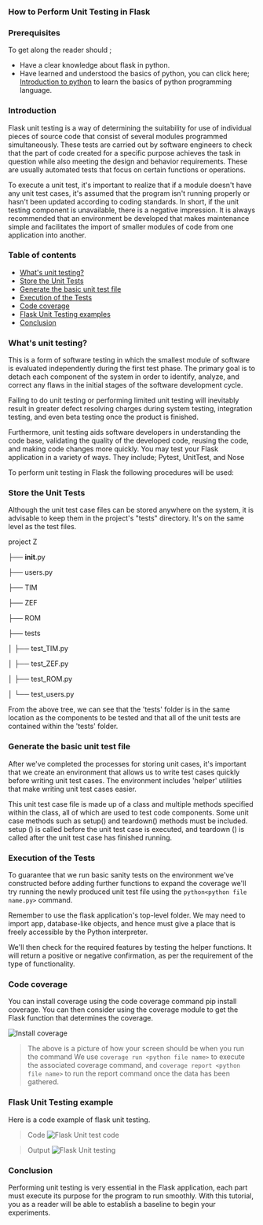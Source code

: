 ### How to Perform Unit Testing in Flask

### Prerequisites
To get along the reader should ;
- Have a clear knowledge about flask in python.
- Have learned and understood the basics of python, you can click here; [Introduction to python](https://www.w3schools.com/python/python_intro.asp) to learn the basics of python programming language.

### Introduction
Flask unit testing is a way of determining the suitability for use of individual pieces of source code that consist of several modules programmed simultaneously. These tests are carried out by software engineers to check that the part of code created for a specific purpose achieves the task in question while also meeting the design and behavior requirements. These are usually automated tests that focus on certain functions or operations.

To execute a unit test, it's important to realize that if a module doesn't have any unit test cases, it's assumed that the program isn't running properly or hasn't been updated according to coding standards. In short, if the unit testing component is unavailable, there is a negative impression. It is always recommended that an environment be developed that makes maintenance simple and facilitates the import of smaller modules of code from one application into another.

### Table of contents
- [What's unit testing?](#What's-unit-testing?)
- [Store the Unit Tests](#store-the-unit-tests)
- [Generate the basic unit test file](#generate-the-basic-unit-test-file)
- [Execution of the Tests](#execution-of-the-unit-tests)
- [Code coverage](#code-coverage)
- [Flask Unit Testing examples](#flask-unit-testing-examples)
- [Conclusion](#conclusion)

### What's unit testing?
This is a form of software testing in which the smallest module of software is evaluated independently during the first test phase. The primary goal is to detach each component of the system in order to identify, analyze, and correct any flaws in the initial stages of the software development cycle.

Failing to do unit testing or performing limited unit testing will inevitably result in greater defect resolving charges during system testing, integration testing, and even beta testing once the product is finished.

Furthermore, unit testing aids software developers in understanding the code base, validating the quality of the developed code, reusing the code, and making code changes more quickly. You may test your Flask application in a variety of ways. They include; Pytest, UnitTest, and Nose

To perform unit testing in Flask the following procedures will be used:

### Store the Unit Tests
Although the unit test case files can be stored anywhere on the system, it is advisable to keep them in the project's "tests" directory. It's on the same level as the test files.

project Z

├── __init__.py

├── users.py

├── TIM

├── ZEF

├── ROM

├── tests

│     ├── test_TIM.py

│     ├── test_ZEF.py

│     ├── test_ROM.py

│     └── test_users.py

From the above tree, we can see that the 'tests' folder is in the same location as the components to be tested and that all of the unit tests are contained within the 'tests' folder.

### Generate the basic unit test file
After we've completed the processes for storing unit cases, it's important that we create an environment that allows us to write test cases quickly before writing unit test cases. The environment includes 'helper' utilities that make writing unit test cases easier.

This unit test case file is made up of a class and multiple methods specified within the class, all of which are used to test code components. Some unit case methods such as setup() and teardown() methods must be included. setup () is called before the unit test case is executed, and teardown () is called after the unit test case has finished running.  

### Execution of the Tests
To guarantee that we run basic sanity tests on the environment we've constructed before adding further functions to expand the coverage we'll try running the newly produced unit test file using  the `python<python file name.py>` command.

Remember to use the flask application's top-level folder. We may need to import app, database-like objects, and hence must give a place that is freely accessible by the Python interpreter.

We'll then check for the required features by testing the helper functions. It will return a positive or negative confirmation, as per the requirement of the type of functionality.

### Code coverage
You can install coverage using the code coverage
command pip install coverage. You can then consider using the coverage module to get the Flask function that determines the coverage.

![Install coverage](/engineering-education/how-to-perform-unit-testing-in-flask/instal.png)

> The above is a picture of how your screen should be when you run the command
We use `coverage run <python file name>` to execute the associated coverage command, and `coverage report <python file name>` to run the report command once the data has been gathered.



### Flask Unit Testing example
Here is a code example of flask unit testing.

> Code
![Flask Unit test code](/engineering-education/how-to-perform-unit-testing-in-flask/cov.jpg)

> Output
![Flask Unit testing](/engineering-education/how-to-perform-unit-testing-in-flask/unittestt.jpg)

### Conclusion
Performing unit testing is very essential in the Flask application, each part must execute its purpose for the program to run smoothly. With this tutorial, you as a reader will be able to establish a baseline to begin your experiments.
